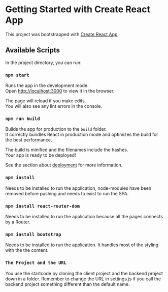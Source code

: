# Getting Started with Create React App

This project was bootstrapped with [Create React App](https://github.com/facebook/create-react-app).

## Available Scripts

In the project directory, you can run:

### `npm start`

Runs the app in the development mode.\
Open [http://localhost:3000](http://localhost:3000) to view it in the browser.

The page will reload if you make edits.\
You will also see any lint errors in the console.


### `npm run build`

Builds the app for production to the `build` folder.\
It correctly bundles React in production mode and optimizes the build for the best performance.

The build is minified and the filenames include the hashes.\
Your app is ready to be deployed!

See the section about [deployment](https://facebook.github.io/create-react-app/docs/deployment) for more information.

### `npm install`

Needs to be installed to run the application, node-modules have been removed before pushing and needs to exist to run the SPA.

### `npm install react-router-dom`

Needs to be installed to run the application because all the pages connects by a Router.

### `npm install bootstrap`

Needs to be installed to run the application. It handles most of the styling with the the content.

### `The Project and the URL`

You use the startcode by cloning the client project and the backend project down in a folder.
Remember to change the URL in settings.js if you call the backend project something different than the default name.
